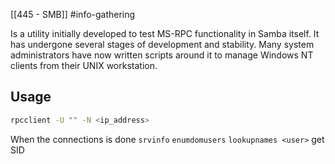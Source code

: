 [[445 - SMB]] #info-gathering 

Is a utility initially developed to test MS-RPC functionality in Samba itself. It has undergone several stages of development and stability. Many system administrators have now written scripts around it to manage Windows NT clients from their UNIX workstation.

## Usage
```bash
rpcclient -U "" -N <ip_address>
```

When the connections is done
`srvinfo`
`enumdomusers`
`lookupnames <user>` get SID


